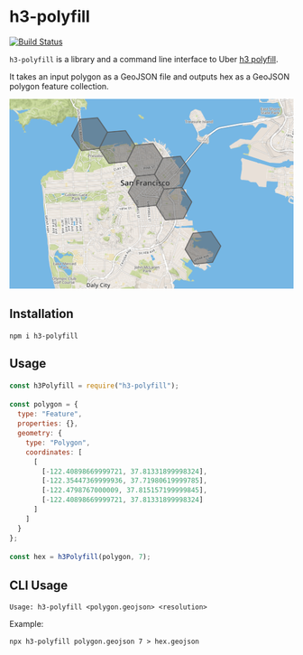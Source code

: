 # h3-polyfill

[![Build Status](https://travis-ci.org/stepankuzmin/h3-polyfill.svg?branch=master)](https://travis-ci.org/stepankuzmin/h3-polyfill)

`h3-polyfill` is a library and a command line interface to Uber [h3 polyfill](https://github.com/uber/h3-js#module_h3.polyfill).

It takes an input polygon as a GeoJSON file and outputs hex as a GeoJSON polygon feature collection.

![screenshot](https://raw.githubusercontent.com/stepankuzmin/h3-polyfill/master/example.png)

## Installation

```shell
npm i h3-polyfill
```

## Usage

```js
const h3Polyfill = require("h3-polyfill");

const polygon = {
  type: "Feature",
  properties: {},
  geometry: {
    type: "Polygon",
    coordinates: [
      [
        [-122.40898669999721, 37.81331899998324],
        [-122.35447369999936, 37.71980619999785],
        [-122.4798767000009, 37.815157199999845],
        [-122.40898669999721, 37.81331899998324]
      ]
    ]
  }
};

const hex = h3Polyfill(polygon, 7);
```

## CLI Usage

```shell
Usage: h3-polyfill <polygon.geojson> <resolution>
```

Example:

```shell
npx h3-polyfill polygon.geojson 7 > hex.geojson
```
